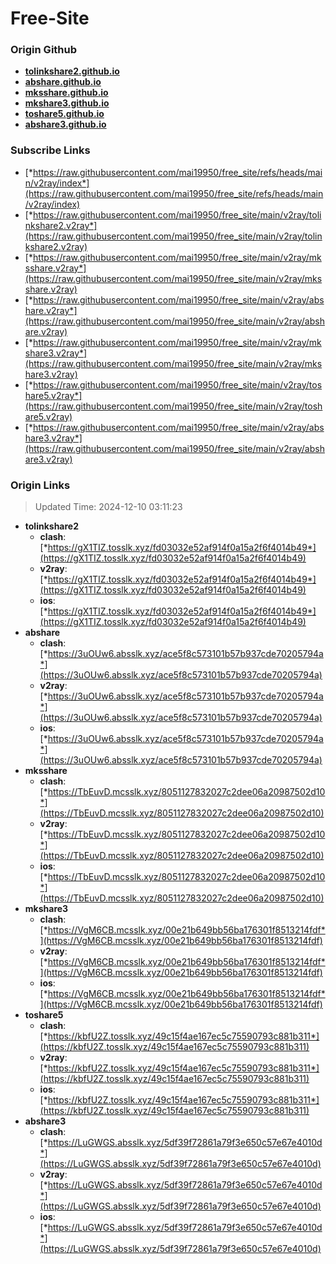 # Free-Site

### Origin Github

- [**tolinkshare2.github.io**](https://github.com/tolinkshare2/tolinkshare2.github.io)
- [**abshare.github.io**](https://github.com/abshare/abshare.github.io)
- [**mksshare.github.io**](https://github.com/mksshare/mksshare.github.io)
- [**mkshare3.github.io**](https://github.com/mkshare3/mkshare3.github.io)
- [**toshare5.github.io**](https://github.com/toshare5/toshare5.github.io)
- [**abshare3.github.io**](https://github.com/abshare3/abshare3.github.io)

### Subscribe Links

- [*https://raw.githubusercontent.com/mai19950/free_site/refs/heads/main/v2ray/index*](https://raw.githubusercontent.com/mai19950/free_site/refs/heads/main/v2ray/index)
- [*https://raw.githubusercontent.com/mai19950/free_site/main/v2ray/tolinkshare2.v2ray*](https://raw.githubusercontent.com/mai19950/free_site/main/v2ray/tolinkshare2.v2ray)
- [*https://raw.githubusercontent.com/mai19950/free_site/main/v2ray/mksshare.v2ray*](https://raw.githubusercontent.com/mai19950/free_site/main/v2ray/mksshare.v2ray)
- [*https://raw.githubusercontent.com/mai19950/free_site/main/v2ray/abshare.v2ray*](https://raw.githubusercontent.com/mai19950/free_site/main/v2ray/abshare.v2ray)
- [*https://raw.githubusercontent.com/mai19950/free_site/main/v2ray/mkshare3.v2ray*](https://raw.githubusercontent.com/mai19950/free_site/main/v2ray/mkshare3.v2ray)
- [*https://raw.githubusercontent.com/mai19950/free_site/main/v2ray/toshare5.v2ray*](https://raw.githubusercontent.com/mai19950/free_site/main/v2ray/toshare5.v2ray)
- [*https://raw.githubusercontent.com/mai19950/free_site/main/v2ray/abshare3.v2ray*](https://raw.githubusercontent.com/mai19950/free_site/main/v2ray/abshare3.v2ray)

### Origin Links

> Updated Time: 2024-12-10 03:11:23

- **tolinkshare2**
  - **clash**: [*https://gX1TIZ.tosslk.xyz/fd03032e52af914f0a15a2f6f4014b49*](https://gX1TIZ.tosslk.xyz/fd03032e52af914f0a15a2f6f4014b49)
  - **v2ray**: [*https://gX1TIZ.tosslk.xyz/fd03032e52af914f0a15a2f6f4014b49*](https://gX1TIZ.tosslk.xyz/fd03032e52af914f0a15a2f6f4014b49)
  - **ios**: [*https://gX1TIZ.tosslk.xyz/fd03032e52af914f0a15a2f6f4014b49*](https://gX1TIZ.tosslk.xyz/fd03032e52af914f0a15a2f6f4014b49)
- **abshare**
  - **clash**: [*https://3uOUw6.absslk.xyz/ace5f8c573101b57b937cde70205794a*](https://3uOUw6.absslk.xyz/ace5f8c573101b57b937cde70205794a)
  - **v2ray**: [*https://3uOUw6.absslk.xyz/ace5f8c573101b57b937cde70205794a*](https://3uOUw6.absslk.xyz/ace5f8c573101b57b937cde70205794a)
  - **ios**: [*https://3uOUw6.absslk.xyz/ace5f8c573101b57b937cde70205794a*](https://3uOUw6.absslk.xyz/ace5f8c573101b57b937cde70205794a)
- **mksshare**
  - **clash**: [*https://TbEuvD.mcsslk.xyz/8051127832027c2dee06a20987502d10*](https://TbEuvD.mcsslk.xyz/8051127832027c2dee06a20987502d10)
  - **v2ray**: [*https://TbEuvD.mcsslk.xyz/8051127832027c2dee06a20987502d10*](https://TbEuvD.mcsslk.xyz/8051127832027c2dee06a20987502d10)
  - **ios**: [*https://TbEuvD.mcsslk.xyz/8051127832027c2dee06a20987502d10*](https://TbEuvD.mcsslk.xyz/8051127832027c2dee06a20987502d10)
- **mkshare3**
  - **clash**: [*https://VgM6CB.mcsslk.xyz/00e21b649bb56ba176301f8513214fdf*](https://VgM6CB.mcsslk.xyz/00e21b649bb56ba176301f8513214fdf)
  - **v2ray**: [*https://VgM6CB.mcsslk.xyz/00e21b649bb56ba176301f8513214fdf*](https://VgM6CB.mcsslk.xyz/00e21b649bb56ba176301f8513214fdf)
  - **ios**: [*https://VgM6CB.mcsslk.xyz/00e21b649bb56ba176301f8513214fdf*](https://VgM6CB.mcsslk.xyz/00e21b649bb56ba176301f8513214fdf)
- **toshare5**
  - **clash**: [*https://kbfU2Z.tosslk.xyz/49c15f4ae167ec5c75590793c881b311*](https://kbfU2Z.tosslk.xyz/49c15f4ae167ec5c75590793c881b311)
  - **v2ray**: [*https://kbfU2Z.tosslk.xyz/49c15f4ae167ec5c75590793c881b311*](https://kbfU2Z.tosslk.xyz/49c15f4ae167ec5c75590793c881b311)
  - **ios**: [*https://kbfU2Z.tosslk.xyz/49c15f4ae167ec5c75590793c881b311*](https://kbfU2Z.tosslk.xyz/49c15f4ae167ec5c75590793c881b311)
- **abshare3**
  - **clash**: [*https://LuGWGS.absslk.xyz/5df39f72861a79f3e650c57e67e4010d*](https://LuGWGS.absslk.xyz/5df39f72861a79f3e650c57e67e4010d)
  - **v2ray**: [*https://LuGWGS.absslk.xyz/5df39f72861a79f3e650c57e67e4010d*](https://LuGWGS.absslk.xyz/5df39f72861a79f3e650c57e67e4010d)
  - **ios**: [*https://LuGWGS.absslk.xyz/5df39f72861a79f3e650c57e67e4010d*](https://LuGWGS.absslk.xyz/5df39f72861a79f3e650c57e67e4010d)
